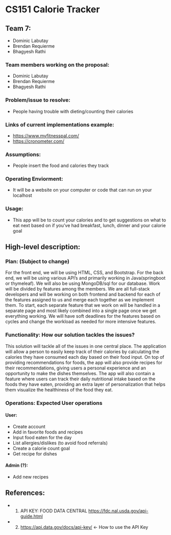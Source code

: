 # CS151 Calorie Tracker

## Team 7: 
* Dominic Labutay 
* Brendan Requierme 
* Bhagyesh Rathi

### Team members working on the proposal: 
* Dominic Labutay 
* Brendan Requierme 
* Bhagyesh Rathi

### Problem/issue to resolve: 
* People having trouble with dieting/counting their calories
  
### Links of current implementations example:
* https://www.myfitnesspal.com/
* https://cronometer.com/

### Assumptions: 
* People insert the food and calories they track
### Operating Enviorment: 
* It will be a website on your computer or code that can run on your localhost
### Usage: 
* This app will be to count your calories and to get suggestions on what to eat next based on if you’ve had breakfast, lunch, dinner and your calorie goal

## High-level description:

### Plan: (Subject to change)
For the front end, we will be using HTML, CSS, and Bootstrap. For the back end, we will be using various API’s and primarily working in Java(springboot or thymeleaf). We will also be using MongoDB/sql for our database. Work will be divided by features among the members. We are all full-stack developers and will be working on both frontend and backend for each of the features assigned to us and merge each together as we implement them. To start, each separate feature that we work on will be handled in a separate page and most likely combined into a single page once we get everything working. We will have soft deadlines for the features based on cycles and change the workload as needed for more intensive features. 

### Functionality: How our solution tackles the issues?
This solution will tackle all of the issues in one central place. The application will allow a person to easily keep track of their calories by calculating the calories they have consumed each day based on their food input. On top of providing recommendations for foods, the app will also provide recipes for their recommendations, giving users a personal experience and an opportunity to make the dishes themselves. The app will also contain a feature where users can track their daily nutritional intake based on the foods they have eaten, providing an extra layer of personalization that helps them visualize the healthiness of the food they eat. 

### Operations: Expected User operations
#### User:
* Create account
* Add in favorite foods and recipes
* Input food eaten for the day
* List allergies/dislikes (to avoid food referrals)
* Create a calorie count goal
* Get recipe for dishes

#### Admin (?):
* Add new recipes 

## References: 

* 1. API KEY: FOOD DATA CENTRAL https://fdc.nal.usda.gov/api-guide.html
* 2. https://api.data.gov/docs/api-key/ ← How to use the API Key
